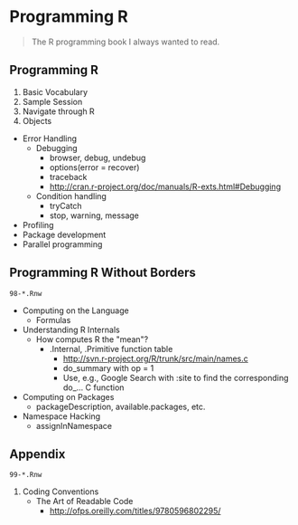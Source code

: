 # Programming R

> The R programming book I always wanted to read.


## Programming R
   1. Basic Vocabulary
   1. Sample Session
   1. Navigate through R
   1. Objects

   - Error Handling
     - Debugging
       - browser, debug, undebug
       - options(error = recover)
       - traceback
       - http://cran.r-project.org/doc/manuals/R-exts.html#Debugging 
     - Condition handling
       - tryCatch
       - stop, warning, message
   - Profiling
   - Package development
   - Parallel programming


## Programming R Without Borders
    98-*.Rnw
   - Computing on the Language
     - Formulas
   - Understanding R Internals
     - How computes R the "mean"?
       - .Internal, .Primitive function table
         - http://svn.r-project.org/R/trunk/src/main/names.c
         - do_summary with op = 1
         - Use, e.g., Google Search with :site to find the corresponding do_... C function
   - Computing on Packages
     - packageDescription, available.packages, etc.
   - Namespace Hacking
     - assignInNamespace

## Appendix
    99-*.Rnw
   1. Coding Conventions
      - The Art of Readable Code
        - http://ofps.oreilly.com/titles/9780596802295/


